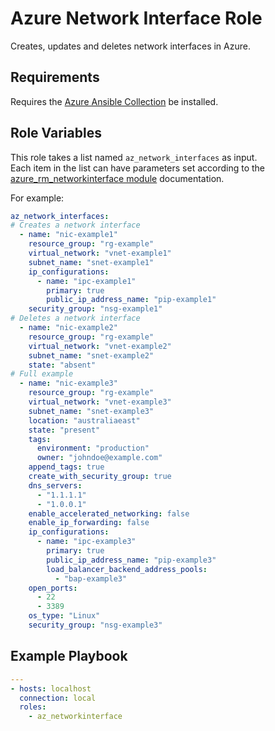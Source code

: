 Azure Network Interface Role
=========

Creates, updates and deletes network interfaces in Azure.

Requirements
------------

Requires the [Azure Ansible Collection](https://docs.ansible.com/ansible/latest/collections/azure/azcollection/index.html) be installed.

Role Variables
--------------

This role takes a list named `az_network_interfaces` as input.  
Each item in the list can have parameters set according to the [azure_rm_networkinterface module](https://docs.ansible.com/ansible/latest/collections/azure/azcollection/azure_rm_networkinterface_module.html) documentation.

For example:

```yaml
az_network_interfaces:
# Creates a network interface
  - name: "nic-example1"
    resource_group: "rg-example"
    virtual_network: "vnet-example1"
    subnet_name: "snet-example1"
    ip_configurations:
      - name: "ipc-example1"
        primary: true
        public_ip_address_name: "pip-example1"
    security_group: "nsg-example1"
# Deletes a network interface
  - name: "nic-example2"
    resource_group: "rg-example"
    virtual_network: "vnet-example2"
    subnet_name: "snet-example2"
    state: "absent"
# Full example
  - name: "nic-example3"
    resource_group: "rg-example"
    virtual_network: "vnet-example3"
    subnet_name: "snet-example3"
    location: "australiaeast"
    state: "present"
    tags:
      environment: "production"
      owner: "johndoe@example.com"
    append_tags: true
    create_with_security_group: true
    dns_servers:
      - "1.1.1.1"
      - "1.0.0.1"
    enable_accelerated_networking: false
    enable_ip_forwarding: false
    ip_configurations:
      - name: "ipc-example3"
        primary: true
        public_ip_address_name: "pip-example3"
        load_balancer_backend_address_pools:
          - "bap-example3"
    open_ports:
      - 22
      - 3389
    os_type: "Linux"
    security_group: "nsg-example3"
```

Example Playbook
----------------

```yaml
---
- hosts: localhost
  connection: local
  roles:
    - az_networkinterface
```
